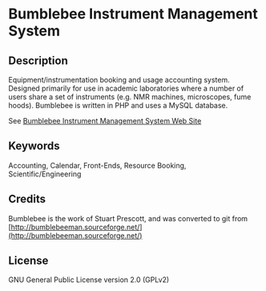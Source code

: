 Bumblebee Instrument Management System
======================================

Description
-----------
Equipment/instrumentation booking and usage accounting system. Designed
primarily for use in academic laboratories where a number of users share a set
of instruments (e.g. NMR machines, microscopes, fume hoods). Bumblebee is
written in PHP and uses a MySQL database.

See [Bumblebee Instrument Management System Web
Site](http://bumblebeeman.sourceforge.net/)

Keywords
--------
Accounting, Calendar, Front-Ends, Resource Booking, Scientific/Engineering

Credits
-------
Bumblebee is the work of Stuart Prescott, and was converted to git from
[http://bumblebeeman.sourceforge.net/](http://bumblebeeman.sourceforge.net/)

License
-------
GNU General Public License version 2.0 (GPLv2)
